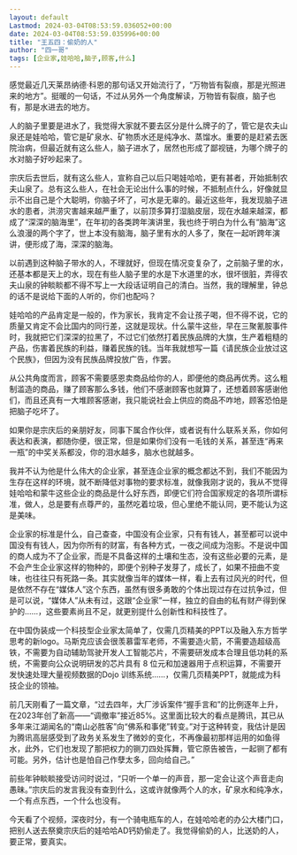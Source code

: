 ```yaml
---
layout: default
Lastmod: 2024-03-04T08:53:59.036052+00:00
date: 2024-03-04T08:53:59.035996+00:00
title: "王五四：偷奶的人"
author: "四一哥"
tags: [企业家,娃哈哈,脑子,顾客,什么]
---
```


感觉最近几天莱昂纳德·科恩的那句话又开始流行了，“万物皆有裂痕，那是光照进来的地方”。挺暖的一句话，不过从另外一个角度解读，万物皆有裂痕，脑子也有，那是水进去的地方。

人的脑子里要是进水了，我觉得大家就不要去区分是什么牌子的了，管它是农夫山泉还是娃哈哈，管它是矿泉水、矿物质水还是纯净水、蒸馏水。重要的是赶紧去医院治病，但最近就有这么些人，脑子进水了，居然也形成了鄙视链，为哪个牌子的水对脑子好吵起来了。

宗庆后去世后，就有这么些人，宣称自己以后只喝娃哈哈，更有甚者，开始抵制农夫山泉了。总有这么些人，在社会无论出什么事的时候，不抵制点什么，好像就显示不出自己是个大聪明，你脑子坏了，可水是无辜的。最近这些年，我发现脑子进水的患者，洪涝灾害越来越严重了，以前顶多算打湿脑皮层，现在水越来越深，都成了“深深的脑海里”，在年初的各类跨年演讲里，我也终于明白为什么有“脑海”这么浪漫的两个字了，世上本没有脑海，脑子里有水的人多了，聚在一起听跨年演讲，便形成了海，深深的脑海。

以前遇到这种脑子带水的人，不理就好，但现在情况变复杂了，之前脑子里的水，还基本都是天上的水，现在有些人脑子里的水是下水道里的水，很坏很脏，弄得农夫山泉的钟睒睒都不得不写上一大段话证明自己的清白。当然，我的理解里，钟总的话不是说给下面的人听的，你们也配吗？

娃哈哈的产品肯定是一般的，作为家长，我肯定不会让孩子喝，但不得不说，它的质量又肯定不会比国内的同行差，这就是现状。什么蒙牛这些，早在三聚氰胺事件时，我就把它们深深的拉黑了，不过它们依然打着民族品牌的大旗，生产着粗糙的产品，伤害着民族的利益，赚着民族的钱。当年我就想写一篇《请民族企业放过这个民族》，但因为没有民族品牌投放广告，作罢。

从公共角度而言，顾客不需要感恩卖商品给你的人，即便他的商品再优秀。这么粗制滥造的商品，赚了顾客那么多钱，他们不感谢顾客也就算了，还想着顾客感谢他们，而且还真有一大堆顾客感谢，我只能说社会上供应的商品不咋地，顾客恐怕是把脑子吃坏了。

如果你是宗庆后的亲朋好友，同事下属合作伙伴，或者说有什么联系关系，你如何表达和表演，都随你便，很正常，但是如果你们没有一毛钱的关系，甚至连“再来一瓶”的中奖关系都没，你的泪水越多，脑水也就越多。

我并不认为他是什么伟大的企业家，甚至连企业家的概念都达不到，我们不能因为生存在这样的环境，就不断降低对事物的要求标准，就像我刚才说的，我从不觉得娃哈哈和蒙牛这些企业的商品是什么好东西，即便它们符合国家规定的各项所谓标准，做人，总是要有点尊严的，虽然吃着垃圾，但心里绝不能认同，更不能认为这是美味。

企业家的标准是什么，自己查查，中国没有企业家，只有有钱人，甚至都可以说中国没有有钱人，因为你所有的财富，有各种方式，一夜之间成为泡影。不是说中国的商人成为不了企业家，而是不具备这样的土壤和生态，没有这些必要的元素，是不会产生企业家这样的物种的，即便个别种子发芽了，成长了，如果不扭曲不变味，也往往只有死路一条。其实就像当年的媒体一样，看上去有过风光的时代，但是依然不存在“媒体人”这个东西，虽然有很多勇敢的个体出现过存在过抗争过，但是可以说，“媒体人”从未有过，这跟“企业家”一样，独立的自由的私有财产得到保护的……，这些要素尚且不足，就更别提什么创新性和科技性了。

在中国伪装成一个科技型企业家太简单了，仅需几页精美的PPT以及融入东方哲学思考的新logo。马斯克应该会很羡慕雷军老师，不需要造火箭，不需要造超级高铁，不需要为自动辅助驾驶开发人工智能芯片，不需要研发成本合理且低功耗的系统，不需要向公众说明研发的芯片具有 8 位元和加速器用于点积运算，不需要开发快速处理大量视频数据的Dojo 训练系统……，仅需几页精美PPT，就能成为科技企业的领袖。

前几天刚看了一篇文章，“过去四年，大厂涉诉案件“握手言和”的比例逐年上升，在2023年创了新高——“调撤率”接近85%。这里面比较大的看点是腾讯，其已从多年来江湖闻名的“南山必胜客”向“佛系和事佬”转变。”对于这种转变，我估计是因为腾讯高层感受到了政务关系发生了微妙的变化，不再像最初那样运用的如鱼得水，此外，它们也发现了那把权力的铡刀四处挥舞，管它原告被告，一起铡了都有可能。另外，估计也是怕自己作孽太多，回向给自己。”

前些年钟睒睒接受访问时说过，“只听一个单一的声音，那一定会让这个声音走向愚昧。”宗庆后的发言我没有查到什么，这或许就像两个人的水，矿泉水和纯净水，一个有点东西，一个什么也没有。

今天看了个视频，深夜时分，有一个骑电瓶车的人，在娃哈哈老的办公大楼门口，把别人送去祭奠宗庆后的娃哈哈AD钙奶偷走了。我觉得偷奶的人，比送奶的人，要正常，要真实。

